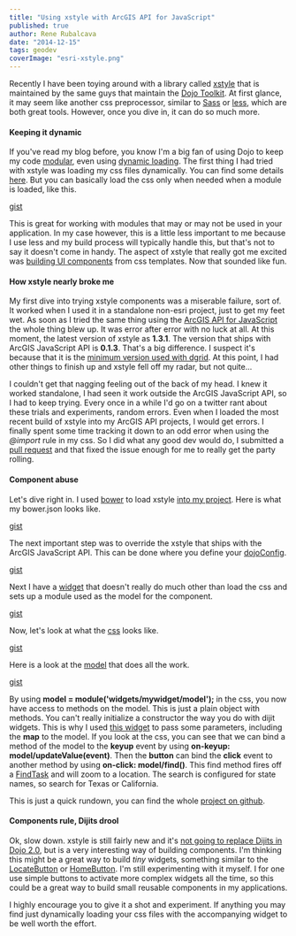 ```yaml
---
title: "Using xstyle with ArcGIS API for JavaScript"
published: true
author: Rene Rubalcava
date: "2014-12-15"
tags: geodev
coverImage: "esri-xstyle.png"
---
```


Recently I have been toying around with a library called [xstyle](http://sitepen.github.io/xstyle/) that is maintained by the same guys that maintain the [Dojo Toolkit](http://www.sitepen.com/). At first glance, it may seem like another css preprocessor, similar to [Sass](http://sass-lang.com/) or [less](http://lesscss.org/), which are both great tools. However, once you dive in, it can do so much more.

#### Keeping it dynamic

If you've read my blog before, you know I'm a big fan of using Dojo to keep my code [modular](http://odoe.net/blog/embrace-your-modules/), even using [dynamic loading](http://odoe.net/blog/modularized-arcgis-js-overboard/). The first thing I had tried with xstyle was loading my css files dynamically. You can find some details [here](http://www.sitepen.com/blog/2014/07/02/dojo-faq-dynamically-loading-css/). But you can basically load the css only when needed when a module is loaded, like this.

[gist](https://gist.github.com/odoe/6d3dc6ec5df98f89f7d6)

This is great for working with modules that may or may not be used in your application. In my case however, this is a little less important to me because I use less and my build process will typically handle this, but that's not to say it doesn't come in handy. The aspect of xstyle that really got me excited was [building UI components](http://www.sitepen.com/blog/2013/09/17/building-ui-components-with-xstyle/) from css templates. Now that sounded like fun.

#### How xstyle nearly broke me

My first dive into trying xstyle components was a miserable failure, sort of. It worked when I used it in a standalone non-esri project, just to get my feet wet. As soon as I tried the same thing using the [ArcGIS API for JavaScript](https://developers.arcgis.com/javascript) the whole thing blew up. It was error after error with no luck at all. At this moment, the latest version of xstyle as **1.3.1**. The version that ships with ArcGIS JavaScript API is **0.1.3**. That's a big difference. I suspect it's because that it is the [minimum version used with dgrid](https://github.com/SitePen/dgrid/blob/342e344a92fe29f312937cb1fc780c4efb644451/bower.json). At this point, I had other things to finish up and xstyle fell off my radar, but not quite...

I couldn't get that nagging feeling out of the back of my head. I knew it worked standalone, I had seen it work outside the ArcGIS JavaScript API, so I had to keep trying. Every once in a while I'd go on a twitter rant about these trials and experiments, random errors. Even when I loaded the most recent build of xstyle into my ArcGIS API projects, I would get errors. I finally spent some time tracking it down to an odd error when using the _@import_ rule in my css. So I did what any good dev would do, I submitted a [pull request](https://github.com/kriszyp/xstyle/pull/35) and that fixed the issue enough for me to really get the party rolling.

#### Component abuse

Let's dive right in. I used [bower](http://bower.io/) to load xstyle [into my project](https://github.com/odoe/esri-xstyle/blob/master/bower.json). Here is what my bower.json looks like.

[gist](https://gist.github.com/odoe/3343c0049ce72b1cf9ca)

The next important step was to override the xstyle that ships with the ArcGIS JavaScript API. This can be done where you define your [dojoConfig](https://github.com/odoe/esri-xstyle/blob/master/app/js/run.js).

[gist](https://gist.github.com/odoe/816c0d18ca6f3ebbd594)

Next I have a [widget](https://github.com/odoe/esri-xstyle/blob/master/app/js/widgets/mywidget/mywidget.js) that doesn't really do much other than load the css and sets up a module used as the model for the component.

[gist](https://gist.github.com/odoe/7d33bc9ccda0d389c232)

Now, let's look at what the [css](https://github.com/odoe/esri-xstyle/blob/master/app/js/widgets/mywidget/css/mywidget.css) looks like.

[gist](https://gist.github.com/odoe/e4adb3bdca1b829f0403)

Here is a look at the [model](https://github.com/odoe/esri-xstyle/blob/master/app/js/widgets/mywidget/model.js) that does all the work.

[gist](https://gist.github.com/odoe/8aa12f4e68ca328b549c)

By using **model = module('widgets/mywidget/model');** in the css, you now have access to methods on the model. This is just a plain object with methods. You can't really initialize a constructor the way you do with dijit widgets. This is why I used [this widget](https://github.com/odoe/esri-xstyle/blob/master/app/js/widgets/mywidget/mywidget.js) to pass some parameters, including the **map** to the model. If you look at the css, you can see that we can bind a method of the model to the **keyup** event by using **on-keyup: model/updateValue(event)**. Then the **button** can bind the **click** event to another method by using **on-click: model/find()**. This find method fires off a [FindTask](https://developers.arcgis.com/javascript/jsapi/findtask-amd.html) and will zoom to a location. The search is configured for state names, so search for Texas or California.

This is just a quick rundown, you can find the whole [project on github](https://github.com/odoe/esri-xstyle).

#### Components rule, Dijits drool

Ok, slow down. xstyle is still fairly new and it's [not going to replace Dijits in Dojo 2.0](http://www.sitepen.com/blog/2013/08/29/goals-and-philosophy-of-xstyle/#comment-1027171401), but is a very interesting way of building components. I'm thinking this might be a great way to build _tiny_ widgets, something similar to the [LocateButton](https://developers.arcgis.com/javascript/jsapi/locatebutton-amd.html) or [HomeButton](https://developers.arcgis.com/javascript/jsapi/homebutton-amd.html). I'm still experimenting with it myself. I for one use simple buttons to activate more complex widgets all the time, so this could be a great way to build small reusable components in my applications.

I highly encourage you to give it a shot and experiment. If anything you may find just dynamically loading your css files with the accompanying widget to be well worth the effort.
